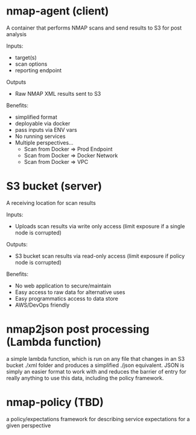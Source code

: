 # nmap-agent (client)

A container that performs NMAP scans and send results to S3 for post analysis

Inputs:
  - target(s)
  - scan options
  - reporting endpoint

Outputs
  - Raw NMAP XML results sent to S3

Benefits:
  - simplified format
  - deployable via docker
  - pass inputs via ENV vars
  - No running services
  - Multiple perspectives...
      * Scan from Docker => Prod Endpoint
      * Scan from Docker => Docker Network
      * Scan from Docker => VPC
      
# S3 bucket (server)

A receiving location for scan results

Inputs:
  - Uploads scan results via write only access (limit exposure if a single node is corrupted)
  
Outputs:
  - S3 bucket scan results via read-only access (limit exposure if policy node is corrupted)
  
Benefits:
  - No web application to secure/maintain
  - Easy access to raw data for alternative uses
  - Easy programmatics access to data store
  - AWS/DevOps friendly

# nmap2json post processing (Lambda function)

a simple lambda function, which is run on any file that changes in an S3 bucket ./xml folder and produces a simplified ./json equivalent.  JSON is simply an easier format to work with and reduces the barrier of entry for really anything to use this data, including the policy framework.

# nmap-policy (TBD)

a policy/expectations framework for describing service expectations for a given perspective
